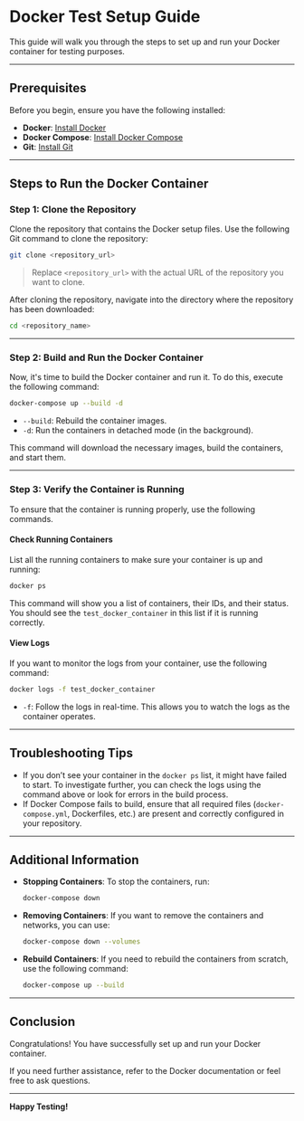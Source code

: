 
# Docker Test Setup Guide

This guide will walk you through the steps to set up and run your Docker container for testing purposes.

---

## Prerequisites

Before you begin, ensure you have the following installed:

- **Docker**: [Install Docker](https://docs.docker.com/get-docker/)
- **Docker Compose**: [Install Docker Compose](https://docs.docker.com/compose/install/)
- **Git**: [Install Git](https://git-scm.com/book/en/v2/Getting-Started-Installing-Git)

---

## Steps to Run the Docker Container

### Step 1: Clone the Repository

Clone the repository that contains the Docker setup files. Use the following Git command to clone the repository:

```bash
git clone <repository_url>
```

> Replace `<repository_url>` with the actual URL of the repository you want to clone.

After cloning the repository, navigate into the directory where the repository has been downloaded:

```bash
cd <repository_name>
```

---

### Step 2: Build and Run the Docker Container

Now, it's time to build the Docker container and run it. To do this, execute the following command:

```bash
docker-compose up --build -d
```

- `--build`: Rebuild the container images.
- `-d`: Run the containers in detached mode (in the background).

This command will download the necessary images, build the containers, and start them.

---

### Step 3: Verify the Container is Running

To ensure that the container is running properly, use the following commands.

#### Check Running Containers

List all the running containers to make sure your container is up and running:

```bash
docker ps
```

This command will show you a list of containers, their IDs, and their status. You should see the `test_docker_container` in this list if it is running correctly.

#### View Logs

If you want to monitor the logs from your container, use the following command:

```bash
docker logs -f test_docker_container
```

- `-f`: Follow the logs in real-time. This allows you to watch the logs as the container operates.

---

## Troubleshooting Tips

- If you don’t see your container in the `docker ps` list, it might have failed to start. To investigate further, you can check the logs using the command above or look for errors in the build process.
- If Docker Compose fails to build, ensure that all required files (`docker-compose.yml`, Dockerfiles, etc.) are present and correctly configured in your repository.

---

## Additional Information

- **Stopping Containers**: To stop the containers, run:

  ```bash
  docker-compose down
  ```

- **Removing Containers**: If you want to remove the containers and networks, you can use:

  ```bash
  docker-compose down --volumes
  ```

- **Rebuild Containers**: If you need to rebuild the containers from scratch, use the following command:

  ```bash
  docker-compose up --build
  ```

---

## Conclusion

Congratulations! You have successfully set up and run your Docker container.

If you need further assistance, refer to the Docker documentation or feel free to ask questions.

---

**Happy Testing!**
